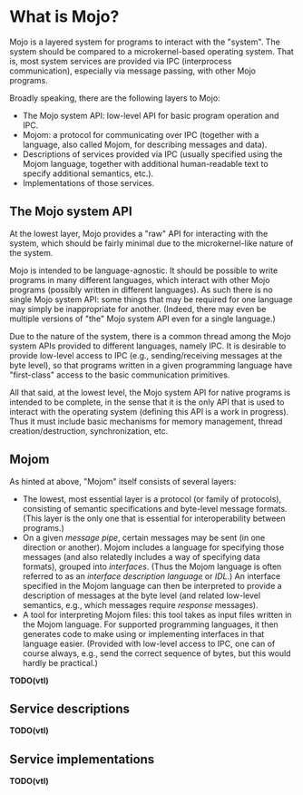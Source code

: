 # What is Mojo?

Mojo is a layered system for programs to interact with the "system". The system
should be compared to a microkernel-based operating system. That is, most system
services are provided via IPC (interprocess communication), especially via
message passing, with other Mojo programs.

Broadly speaking, there are the following layers to Mojo:
* The Mojo system API: low-level API for basic program operation and IPC.
* Mojom: a protocol for communicating over IPC (together with a language, also
  called Mojom, for describing messages and data).
* Descriptions of services provided via IPC (usually specified using the Mojom
  language, together with additional human-readable text to specify additional
  semantics, etc.).
* Implementations of those services.

## The Mojo system API

At the lowest layer, Mojo provides a "raw" API for interacting with the system,
which should be fairly minimal due to the microkernel-like nature of the system.

Mojo is intended to be language-agnostic. It should be possible to write
programs in many different languages, which interact with other Mojo programs
(possibly written in different languages). As such there is no single Mojo
system API: some things that may be required for one language may simply be
inappropriate for another. (Indeed, there may even be multiple versions of "the"
Mojo system API even for a single language.)

Due to the nature of the system, there is a common thread among the Mojo system
APIs provided to different languages, namely IPC. It is desirable to provide
low-level access to IPC (e.g., sending/receiving messages at the byte level), so
that programs written in a given programming language have "first-class" access
to the basic communication primitives.

All that said, at the lowest level, the Mojo system API for native programs is
intended to be complete, in the sense that it is the only API that is used to
interact with the operating system (defining this API is a work in progress).
Thus it must include basic mechanisms for memory management, thread
creation/destruction, synchronization, etc.

## Mojom

As hinted at above, "Mojom" itself consists of several layers:
* The lowest, most essential layer is a protocol (or family of protocols),
  consisting of semantic specifications and byte-level message formats.
  (This layer is the only one that is essential for interoperability between
  programs.)
* On a given *message pipe*, certain messages may be sent (in one direction or
  another). Mojom includes a language for specifying those messages (and also
  relatedly includes a way of specifying data formats), grouped into
  *interfaces*. (Thus the Mojom language is often referred to as an *interface
  description language* or *IDL*.) An interface specified in the Mojom language
  can then be interpreted to provide a description of messages at the byte level
  (and related low-level semantics, e.g., which messages require *response*
  messages).
* A tool for interpreting Mojom files: this tool takes as input files written in
  the Mojom language. For supported programming languages, it then generates
  code to make using or implementing interfaces in that language easier.
  (Provided with low-level access to IPC, one can of course always, e.g., send
  the correct sequence of bytes, but this would hardly be practical.)

**TODO(vtl)**

## Service descriptions

**TODO(vtl)**

## Service implementations

**TODO(vtl)**
